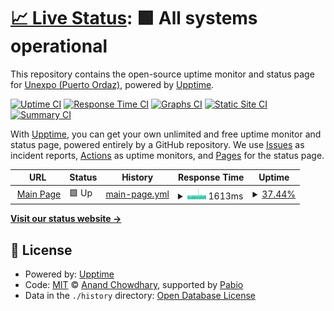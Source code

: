 # [📈 Live Status](https://unexpo-poz.github.io/upptime): <!--live status--> **🟩 All systems operational**

This repository contains the open-source uptime monitor and status page for [Unexpo (Puerto Ordaz)](www.poz.unexpo.edu.ve/), powered by [Upptime](https://github.com/upptime/upptime).

[![Uptime CI](https://github.com/unexpo-poz/upptime/workflows/Uptime%20CI/badge.svg)](https://github.com/unexpo-poz/upptime/actions?query=workflow%3A%22Uptime+CI%22)
[![Response Time CI](https://github.com/unexpo-poz/upptime/workflows/Response%20Time%20CI/badge.svg)](https://github.com/unexpo-poz/upptime/actions?query=workflow%3A%22Response+Time+CI%22)
[![Graphs CI](https://github.com/unexpo-poz/upptime/workflows/Graphs%20CI/badge.svg)](https://github.com/unexpo-poz/upptime/actions?query=workflow%3A%22Graphs+CI%22)
[![Static Site CI](https://github.com/unexpo-poz/upptime/workflows/Static%20Site%20CI/badge.svg)](https://github.com/unexpo-poz/upptime/actions?query=workflow%3A%22Static+Site+CI%22)
[![Summary CI](https://github.com/unexpo-poz/upptime/workflows/Summary%20CI/badge.svg)](https://github.com/unexpo-poz/upptime/actions?query=workflow%3A%22Summary+CI%22)

With [Upptime](https://upptime.js.org), you can get your own unlimited and free uptime monitor and status page, powered entirely by a GitHub repository. We use [Issues](https://github.com/unexpo-poz/upptime/issues) as incident reports, [Actions](https://github.com/unexpo-poz/upptime/actions) as uptime monitors, and [Pages](https://unexpo-poz.github.io/upptime) for the status page.

<!--start: status pages-->
<!-- This summary is generated by Upptime (https://github.com/upptime/upptime) -->
<!-- Do not edit this manually, your changes will be overwritten -->
<!-- prettier-ignore -->
| URL | Status | History | Response Time | Uptime |
| --- | ------ | ------- | ------------- | ------ |
| <img alt="" src="https://icons.duckduckgo.com/ip3/poz.unexpo.org.ico" height="13"> [Main Page](https://poz.unexpo.org) | 🟩 Up | [main-page.yml](https://github.com/unexpo-poz/upptime/commits/HEAD/history/main-page.yml) | <details><summary><img alt="Response time graph" src="./graphs/main-page/response-time-week.png" height="20"> 1613ms</summary><br><a href="https://unexpo-poz.github.io/upptime/history/main-page"><img alt="Response time 771" src="https://img.shields.io/endpoint?url=https%3A%2F%2Fraw.githubusercontent.com%2Funexpo-poz%2Fupptime%2FHEAD%2Fapi%2Fmain-page%2Fresponse-time.json"></a><br><a href="https://unexpo-poz.github.io/upptime/history/main-page"><img alt="24-hour response time 1685" src="https://img.shields.io/endpoint?url=https%3A%2F%2Fraw.githubusercontent.com%2Funexpo-poz%2Fupptime%2FHEAD%2Fapi%2Fmain-page%2Fresponse-time-day.json"></a><br><a href="https://unexpo-poz.github.io/upptime/history/main-page"><img alt="7-day response time 1613" src="https://img.shields.io/endpoint?url=https%3A%2F%2Fraw.githubusercontent.com%2Funexpo-poz%2Fupptime%2FHEAD%2Fapi%2Fmain-page%2Fresponse-time-week.json"></a><br><a href="https://unexpo-poz.github.io/upptime/history/main-page"><img alt="30-day response time 1454" src="https://img.shields.io/endpoint?url=https%3A%2F%2Fraw.githubusercontent.com%2Funexpo-poz%2Fupptime%2FHEAD%2Fapi%2Fmain-page%2Fresponse-time-month.json"></a><br><a href="https://unexpo-poz.github.io/upptime/history/main-page"><img alt="1-year response time 771" src="https://img.shields.io/endpoint?url=https%3A%2F%2Fraw.githubusercontent.com%2Funexpo-poz%2Fupptime%2FHEAD%2Fapi%2Fmain-page%2Fresponse-time-year.json"></a></details> | <details><summary><a href="https://unexpo-poz.github.io/upptime/history/main-page">37.44%</a></summary><a href="https://unexpo-poz.github.io/upptime/history/main-page"><img alt="All-time uptime 96.08%" src="https://img.shields.io/endpoint?url=https%3A%2F%2Fraw.githubusercontent.com%2Funexpo-poz%2Fupptime%2FHEAD%2Fapi%2Fmain-page%2Fuptime.json"></a><br><a href="https://unexpo-poz.github.io/upptime/history/main-page"><img alt="24-hour uptime 64.16%" src="https://img.shields.io/endpoint?url=https%3A%2F%2Fraw.githubusercontent.com%2Funexpo-poz%2Fupptime%2FHEAD%2Fapi%2Fmain-page%2Fuptime-day.json"></a><br><a href="https://unexpo-poz.github.io/upptime/history/main-page"><img alt="7-day uptime 37.44%" src="https://img.shields.io/endpoint?url=https%3A%2F%2Fraw.githubusercontent.com%2Funexpo-poz%2Fupptime%2FHEAD%2Fapi%2Fmain-page%2Fuptime-week.json"></a><br><a href="https://unexpo-poz.github.io/upptime/history/main-page"><img alt="30-day uptime 55.94%" src="https://img.shields.io/endpoint?url=https%3A%2F%2Fraw.githubusercontent.com%2Funexpo-poz%2Fupptime%2FHEAD%2Fapi%2Fmain-page%2Fuptime-month.json"></a><br><a href="https://unexpo-poz.github.io/upptime/history/main-page"><img alt="1-year uptime 96.08%" src="https://img.shields.io/endpoint?url=https%3A%2F%2Fraw.githubusercontent.com%2Funexpo-poz%2Fupptime%2FHEAD%2Fapi%2Fmain-page%2Fuptime-year.json"></a></details>

<!--end: status pages-->

[**Visit our status website →**](https://unexpo-poz.github.io/upptime)

## 📄 License

- Powered by: [Upptime](https://github.com/upptime/upptime)
- Code: [MIT](./LICENSE) © [Anand Chowdhary](https://anandchowdhary.com), supported by [Pabio](https://pabio.com)
- Data in the `./history` directory: [Open Database License](https://opendatacommons.org/licenses/odbl/1-0/)
